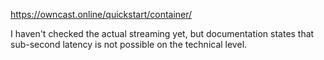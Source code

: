 
https://owncast.online/quickstart/container/

I haven't checked the actual streaming yet,
but documentation states that sub-second latency
is not possible on the technical level.
